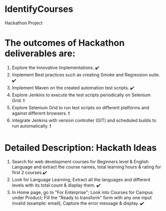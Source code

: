# IdentifyCourses
Hackathon Project

# The outcomes of Hackathon deliverables are:

1. Explore the Innovative Implementations. :heavy_check_mark:
2. Implement Best practices such as creating Smoke and Regression suite. :heavy_check_mark:
3. Implement Maven on the created automation test scripts. :heavy_check_mark:
4. Explore Jenkins to execute the test scripts periodically on Selenium Grid. :exclamation:
5. Explore Selenium Grid to run test scripts on different platforms and against different browsers. :exclamation:
6. Integrate Jenkins with version controller (GIT) and scheduled builds to run automatically. :exclamation:

# Detailed Description: Hackath Ideas

1. Search for web development courses for Beginners level & English Language and extract the course names, total learning hours & rating for first 2 courses.:heavy_check_mark:
2. Look for Language Learning; Extract all the languages and different levels with its total count & display them. :heavy_check_mark:
3. In Home page, go to "For Enterprise"; Look into Courses for Campus under Product; Fill the  "Ready to transform" form with any one input invalid (example: email); Capture the error message & display. :heavy_check_mark:
